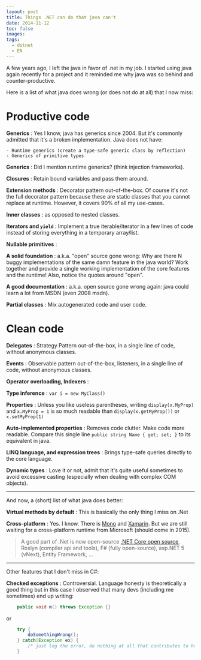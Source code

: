 ```yaml
---
layout: post
title: Things .NET can do that java can't
date: 2014-11-12
toc: false
images:
tags:
  - dotnet
  - EN
---
```


A few years ago, I left the java in favor of .net in my job.  I started using java again recently for a project and it reminded me why java was so behind and counter-productive.

Here is a list of what java does wrong (or does not do at all) that I now miss:



Productive code
==============================

**Generics**
:  Yes I know, java has generics since 2004. But it's commonly admitted that it's a broken implementation. Java does not have:

    - Runtime generics (create a type-safe generic class by reflection)
    - Generics of primitive types

**Generics**
: Did I mention runtime generics? (think injection frameworks).

**Closures**
: Retain bound variables and pass them around.

**Extension methods**
: Decorator pattern out-of-the-box. Of course it's not the full decorator pattern because these are static classes that you cannot replace at runtime. However, it covers 90% of all my use-cases.

**Inner classes**
: as opposed to nested classes.

**Iterators and `yield`**
: Implement a true iterable/iterator in a few lines of code instead of storing everything in a temporary array/list.

**Nullable primitives**
: &nbsp;

**A solid foundation**
: a.k.a. "open" source gone wrong: Why are there N buggy implementations of the same damn feature in the java world? Work together and provide a single working  implementation of the core features and the runtime!
    Also, notice the quotes around "open".

**A good documentation**
: a.k.a. open source gone wrong again: java could learn a lot from MSDN (even 2008 msdn).

**Partial classes**
: Mix autogenerated code and user code.

Clean code
==============================

**Delegates**
: Strategy Pattern out-of-the-box, in a single line of code, without anonymous classes.

**Events**
: Observable pattern out-of-the-box, listeners, in a single line of code, without anonymous classes.

**Operator overloading, Indexers**
:  &nbsp;

**Type inference**
: `var i = new MyClass()`

**Properties**
: Unless you like useless parentheses, writing `display(x.MyProp)` and `x.MyProp = 1` is so much readable than `display(x.getMyProp())` or `x.setMyProp(1)`

**Auto-implemented properties**
: Removes code clutter. Make code more readable. Compare this single line `public string Name { get; set; }` to its equivalent in java.


**LINQ language, and expression trees**
: Brings type-safe queries directly to the core language.

**Dynamic types**
: Love it or not, admit that it's quite useful sometimes to avoid excessive casting (especially when dealing with complex COM objects).




<hr />

And now, a (short) list of what java does better:

**Virtual methods by default**
: This is basically the only thing I miss on .Net

**Cross-platform**
:   Yes. I know. There is [Mono](http://www.mono-project.com/) and [Xamarin](http://xamarin.com/). But we are still waiting for a cross-platform runtime from Microsoft (should come in 2015).

> A good part of .Net is now open-source [.NET Core open source](http://blogs.msdn.com/b/dotnet/archive/2014/11/12/net-core-is-open-source.aspx?amp&amp), Roslyn (compiler api and tools), F# (fully open-source), asp.NET 5 (vNext), Entity Framework, ...


<hr />

Other features that I don't miss in C#:

**Checked exceptions**
: Controversial. Language honesty is theoretically a good thing but in this case I observed that many devs (including me sometimes) end up writing:


```java
    public void m() throws Exception {}
```

or

```java
    try {
        doSomethingWrong();
    } catch(Exception ex) {
        /* just log the error, do nothing at all that contributes to honesty */
    }
```
